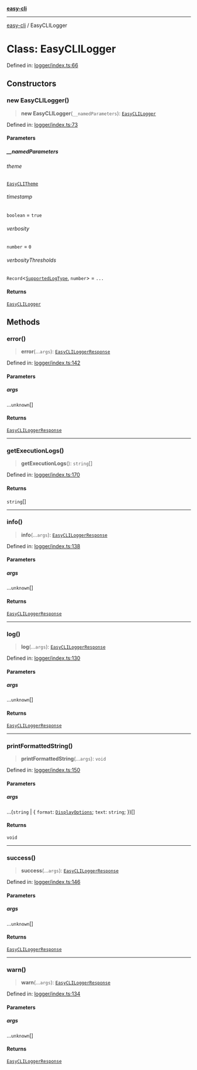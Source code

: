 [**easy-cli**](../README.md)

***

[easy-cli](../globals.md) / EasyCLILogger

# Class: EasyCLILogger

Defined in: [logger/index.ts:66](https://github.com/patrickeaton/easy-cli/blob/ab5cb143feca4db651c6301eb08aa7237cd71b79/src/logger/index.ts#L66)

## Constructors

### new EasyCLILogger()

> **new EasyCLILogger**(`__namedParameters`): [`EasyCLILogger`](EasyCLILogger.md)

Defined in: [logger/index.ts:73](https://github.com/patrickeaton/easy-cli/blob/ab5cb143feca4db651c6301eb08aa7237cd71b79/src/logger/index.ts#L73)

#### Parameters

##### \_\_namedParameters

###### theme

[`EasyCLITheme`](EasyCLITheme.md)

###### timestamp

`boolean` = `true`

###### verbosity

`number` = `0`

###### verbosityThresholds

`Record`\<[`SupportedLogType`](../type-aliases/SupportedLogType.md), `number`\> = `...`

#### Returns

[`EasyCLILogger`](EasyCLILogger.md)

## Methods

### error()

> **error**(...`args`): [`EasyCLILoggerResponse`](EasyCLILoggerResponse.md)

Defined in: [logger/index.ts:142](https://github.com/patrickeaton/easy-cli/blob/ab5cb143feca4db651c6301eb08aa7237cd71b79/src/logger/index.ts#L142)

#### Parameters

##### args

...`unknown`[]

#### Returns

[`EasyCLILoggerResponse`](EasyCLILoggerResponse.md)

***

### getExecutionLogs()

> **getExecutionLogs**(): `string`[]

Defined in: [logger/index.ts:170](https://github.com/patrickeaton/easy-cli/blob/ab5cb143feca4db651c6301eb08aa7237cd71b79/src/logger/index.ts#L170)

#### Returns

`string`[]

***

### info()

> **info**(...`args`): [`EasyCLILoggerResponse`](EasyCLILoggerResponse.md)

Defined in: [logger/index.ts:138](https://github.com/patrickeaton/easy-cli/blob/ab5cb143feca4db651c6301eb08aa7237cd71b79/src/logger/index.ts#L138)

#### Parameters

##### args

...`unknown`[]

#### Returns

[`EasyCLILoggerResponse`](EasyCLILoggerResponse.md)

***

### log()

> **log**(...`args`): [`EasyCLILoggerResponse`](EasyCLILoggerResponse.md)

Defined in: [logger/index.ts:130](https://github.com/patrickeaton/easy-cli/blob/ab5cb143feca4db651c6301eb08aa7237cd71b79/src/logger/index.ts#L130)

#### Parameters

##### args

...`unknown`[]

#### Returns

[`EasyCLILoggerResponse`](EasyCLILoggerResponse.md)

***

### printFormattedString()

> **printFormattedString**(...`args`): `void`

Defined in: [logger/index.ts:150](https://github.com/patrickeaton/easy-cli/blob/ab5cb143feca4db651c6301eb08aa7237cd71b79/src/logger/index.ts#L150)

#### Parameters

##### args

...(`string` \| \{ `format`: [`DisplayOptions`](../type-aliases/DisplayOptions.md); `text`: `string`; \})[]

#### Returns

`void`

***

### success()

> **success**(...`args`): [`EasyCLILoggerResponse`](EasyCLILoggerResponse.md)

Defined in: [logger/index.ts:146](https://github.com/patrickeaton/easy-cli/blob/ab5cb143feca4db651c6301eb08aa7237cd71b79/src/logger/index.ts#L146)

#### Parameters

##### args

...`unknown`[]

#### Returns

[`EasyCLILoggerResponse`](EasyCLILoggerResponse.md)

***

### warn()

> **warn**(...`args`): [`EasyCLILoggerResponse`](EasyCLILoggerResponse.md)

Defined in: [logger/index.ts:134](https://github.com/patrickeaton/easy-cli/blob/ab5cb143feca4db651c6301eb08aa7237cd71b79/src/logger/index.ts#L134)

#### Parameters

##### args

...`unknown`[]

#### Returns

[`EasyCLILoggerResponse`](EasyCLILoggerResponse.md)
